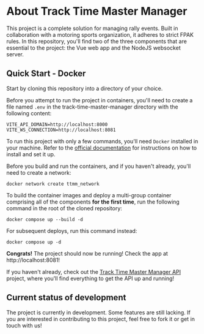 # About Track Time Master Manager

This project is a complete solution for managing rally events. Built in collaboration with a motoring sports organization, it adheres to strict FPAK rules.
In this repository, you'll find two of the three components that are essential to the project: the Vue web app and the NodeJS websocket server.

## Quick Start - Docker

Start by cloning this repository into a directory of your choice.

Before you attempt to run the project in containers, you'll need to create a file named `.env` in the track-time-master-manager directory with the following content:

```
VITE_API_DOMAIN=http://localhost:8000
VITE_WS_CONNECTION=http://localhost:8081
```

To run this project with only a few commands, you'll need `Docker` installed in your machine. Refer to the [official documentation](https://docs.docker.com/engine/) for instructions on how to install and set it up.

Before you build and run the containers, and if you haven't already, you'll need to create a network:

```
docker network create ttmm_network
```

To build the container images and deploy a multi-group container comprising all of the components **for the first time**, run the following command in the root of the cloned repository:

```
docker compose up --build -d
```

For subsequent deploys, run this command instead:

```
docker compose up -d
```

**Congrats!** The project should now be running! Check the app at http://localhost:8081!

If you haven't already, check out the [Track Time Master Manager API](https://github.com/AlSilDev/TrackTimeMasterManagerAPI) project, where you'll find everything to get the API up and running!

## Current status of development
The project is currently in development. Some features are still lacking. If you are interested in contributing to this project, feel free to fork it or get in touch with us!
